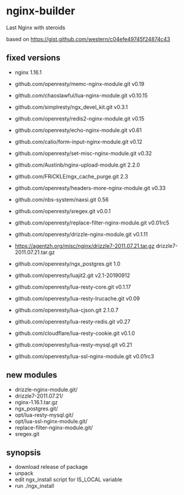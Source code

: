# nginx-builder
Last Nginx with steroids

based on https://gist.github.com/western/c04efe49745f24874c43

## fixed versions
* nginx 1.16.1

* github.com/openresty/memc-nginx-module.git
v0.19
* github.com/chaoslawful/lua-nginx-module.git
v0.10.15
* github.com/simplresty/ngx_devel_kit.git
v0.3.1
* github.com/openresty/redis2-nginx-module.git
v0.15
* github.com/openresty/echo-nginx-module.git
v0.61
* github.com/calio/form-input-nginx-module.git
v0.12
* github.com/openresty/set-misc-nginx-module.git
v0.32
* github.com/Austinb/nginx-upload-module.git
2.2.0
* github.com/FRiCKLE/ngx_cache_purge.git
2.3
* github.com/openresty/headers-more-nginx-module.git
v0.33
* github.com/nbs-system/naxsi.git
0.56
* github.com/openresty/sregex.git
v0.0.1
* github.com/openresty/replace-filter-nginx-module.git
v0.01rc5
* github.com/openresty/drizzle-nginx-module.git
v0.1.11
* https://agentzh.org/misc/nginx/drizzle7-2011.07.21.tar.gz
drizzle7-2011.07.21.tar.gz
* github.com/openresty/ngx_postgres.git
1.0
* github.com/openresty/luajit2.git
v2.1-20190912
* github.com/openresty/lua-resty-core.git
v0.1.17
* github.com/openresty/lua-resty-lrucache.git
v0.09
* github.com/openresty/lua-cjson.git
2.1.0.7
* github.com/openresty/lua-resty-redis.git
v0.27
* github.com/cloudflare/lua-resty-cookie.git
v0.1.0
* github.com/openresty/lua-resty-mysql.git
v0.21
* github.com/openresty/lua-ssl-nginx-module.git
v0.01rc3

## new modules

* drizzle-nginx-module.git/
* drizzle7-2011.07.21/
* nginx-1.16.1.tar.gz
* ngx_postgres.git/
* opt/lua-resty-mysql.git/
* opt/lua-ssl-nginx-module.git/
* replace-filter-nginx-module.git/
* sregex.git

## synopsis
* download release of package
* unpack
* edit ngx_install script for IS_LOCAL variable
* run ./ngx_install
